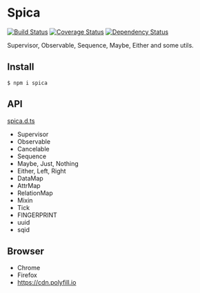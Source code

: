 # Spica

[![Build Status](https://travis-ci.org/falsandtru/spica.svg?branch=master)](https://travis-ci.org/falsandtru/spica)
[![Coverage Status](https://coveralls.io/repos/falsandtru/spica/badge.svg?branch=master&service=github)](https://coveralls.io/github/falsandtru/spica?branch=master)
[![Dependency Status](https://gemnasium.com/falsandtru/spica.svg)](https://gemnasium.com/falsandtru/spica)

Supervisor, Observable, Sequence, Maybe, Either and some utils.

## Install

```
$ npm i spica
```

## API

[spica.d.ts](typings/spica.d.ts)

- Supervisor
- Observable
- Cancelable
- Sequence
- Maybe, Just, Nothing
- Either, Left, Right
- DataMap
- AttrMap
- RelationMap
- Mixin
- Tick
- FINGERPRINT
- uuid
- sqid

## Browser

- Chrome
- Firefox
- https://cdn.polyfill.io
